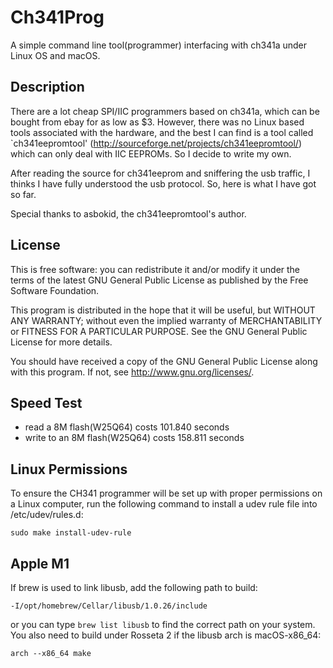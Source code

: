Ch341Prog
============
A simple command line tool(programmer) interfacing with ch341a under Linux OS and macOS.

Description
------------
There are a lot cheap SPI/IIC programmers based on ch341a, which can be bought
from ebay for as low as $3.  However, there was no Linux based tools associated
with the hardware, and the best I can find is a tool called `ch341eepromtool'
(http://sourceforge.net/projects/ch341eepromtool/) which can only deal with
IIC EEPROMs.  So I decide to write my own.

After reading the source for ch341eeprom and sniffering the usb traffic,
I thinks I have fully understood the usb protocol. So, here is what I have
got so far.

Special thanks to asbokid, the ch341eepromtool's author.

License
------------
This is free software: you can redistribute it and/or modify it under
the terms of the latest GNU General Public License as published by the
Free Software Foundation.

This program is distributed in the hope that it will be useful, but
WITHOUT ANY WARRANTY; without even the implied warranty of MERCHANTABILITY
or FITNESS FOR A PARTICULAR PURPOSE.  See the GNU General Public License
for more details.

You should have received a copy of the GNU General Public License along
with this program. If not, see <http://www.gnu.org/licenses/>.

Speed Test
-----------
 * read a 8M flash(W25Q64) costs 101.840 seconds
 * write to an 8M flash(W25Q64) costs 158.811 seconds

Linux Permissions
------------------
To ensure the CH341 programmer will be set up with proper permissions on a Linux computer, run the following command to install a udev rule file into /etc/udev/rules.d:

`sudo make install-udev-rule`

Apple M1
--------
If brew is used to link libusb, add the following path to build:

`-I/opt/homebrew/Cellar/libusb/1.0.26/include`

or you can type `brew list libusb` to find the correct path on your system. You also need to build under Rosseta 2 if the libusb arch is macOS-x86_64:

`arch --x86_64 make`